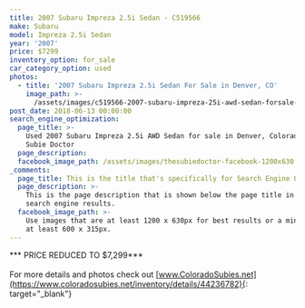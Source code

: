 ```yaml
---
title: 2007 Subaru Impreza 2.5i Sedan - C519566
make: Subaru
model: Impreza 2.5i Sedan
year: '2007'
price: $7299
inventory_option: for_sale
car_category_option: used
photos:
  - title: '2007 Subaru Impreza 2.5i Sedan For Sale in Denver, CO'
    image_path: >-
      /assets/images/c519566-2007-subaru-impreza-25i-awd-sedan-forsale-denverco-thesubiedoctor-001.jpg
post_date: 2018-06-13 00:00:00
search_engine_optimization:
  page_title: >-
    Used 2007 Subaru Impreza 2.5i AWD Sedan for sale in Denver, Colorado at The
    Subie Doctor
  page_description:
  facebook_image_path: /assets/images/thesubiedoctor-facebook-1200x630.png
_comments:
  page_title: This is the title that's specifically for Search Engine Optimization.
  page_description: >-
    This is the page description that is shown below the page title in the
    search engine results.
  facebook_image_path: >-
    Use images that are at least 1200 x 630px for best results or a minimum of
    at least 600 x 315px.
---
```


\*\*\* PRICE REDUCED TO $7,299\*\*\*<br><br>For more details and photos check out [www.ColoradoSubies.net](https://www.coloradosubies.net/inventory/details/44236782){: target="_blank"}